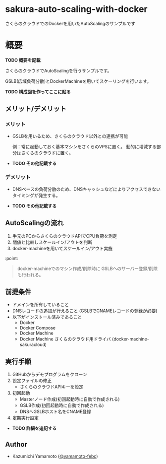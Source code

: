 # sakura-auto-scaling-with-docker
さくらのクラウドでのDockerを用いたAutoScalingのサンプルです


# 概要

**TODO 概要を記載**

さくらのクラウドでAutoScalingを行うサンプルです。

GSLB(広域負荷分散)とDockerMachineを用いてスケーリングを行います。

**TODO 構成図を作ってここに貼る**

## メリット/デメリット

### メリット

  - GSLBを用いるため、さくらのクラウド以外との連携が可能

    例：常に起動しておく基本マシンをさくらのVPSに置く。
        動的に増減する部分はさくらのクラウドに置く。


  - **TODO その他記載する**

### デメリット

  - DNSベースの負荷分散のため、DNSキャッシュなどによりアクセスできないタイミングが発生する。

  - **TODO その他記載する**

## AutoScalingの流れ

1) 手元のPCからさくらのクラウドAPIでCPU負荷を測定
2) 閾値と比較しスケールイン/アウトを判断
3) docker-machineを用いてスケールイン/アウト実施

:point:

> docker-machineでのマシン作成/削除時に
> GSLBヘのサーバー登録/削除も行われる。

## 前提条件

* ドメインを所有していること
* DNSレコードの追加が行えること
  (GSLBでCNAMEレコードの登録が必要)
* 以下がインストール済みであること
  - Docker
  - Docker Compose
  - Docker Machine
  - Docker Machine さくらのクラウド用ドライバ
    (docker-machine-sakuracloud)

## 実行手順

1) GitHubからデモプログラムをクローン
2) 設定ファイルの修正
   - さくらのクラウドAPIキーを設定
3) 初回起動
   - Masterノード作成(初回起動時に自動で作成される)
   - GSLB作成(初回起動時に自動で作成される)
   - DNSへGSLBホスト名をCNAME登録
4) 定期実行設定

  - **TODO 詳細を追記する**

## Author

* Kazumichi Yamamoto ([@yamamoto-febc](https://github.com/yamamoto-febc))